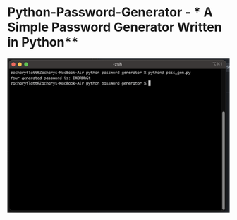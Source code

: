 # Python-Password-Generator - * A Simple Password Generator Written in Python**

<img src="ssterm.png"
     alt="Markdown Monster icon"
     style="float: left; margin-right: 10px;" />
